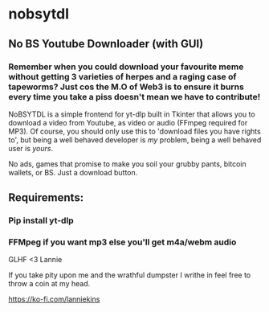 # nobsytdl
## No BS Youtube Downloader (with GUI)

### Remember when you could download your favourite meme without getting 3 varieties of herpes and a raging case of tapeworms? Just cos the M.O of Web3 is to ensure it burns every time you take a piss doesn't mean we have to contribute!


NoBSYTDL is a simple frontend for yt-dlp built in Tkinter that allows you to download a video from Youtube, as video or audio (FFmpeg required for MP3). Of course, you should only use this to 'download files you have rights to', but being a well behaved developer is *my* problem, being a well behaved user is *yours*.

No ads, games that promise to make you soil your grubby pants, bitcoin wallets, or BS. Just a download button.

## Requirements:
### Pip install yt-dlp
### FFMpeg if you want mp3 else you'll get m4a/webm audio


GLHF <3 Lannie

If you take pity upon me and the wrathful dumpster I writhe in feel free to throw a coin at my head.

https://ko-fi.com/lanniekins
